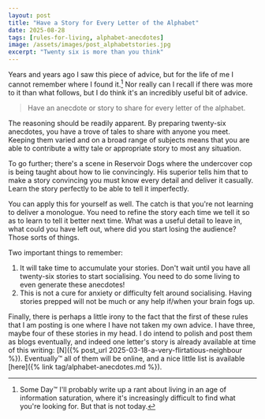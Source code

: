 ```yaml
---
layout: post
title: "Have a Story for Every Letter of the Alphabet"
date: 2025-08-28
tags: [rules-for-living, alphabet-anecdotes]
image: /assets/images/post_alphabetstories.jpg
excerpt: "Twenty six is more than you think"
---
```


Years and years ago I saw this piece of advice, but for the life of me I cannot remember where I found it.[^1] Nor really can I recall if there was more to it than what follows, but I do think it's an incredibly useful bit of advice.

> Have an anecdote or story to share for every letter of the alphabet.

The reasoning should be readily apparent. By preparing twenty-six anecdotes, you have a trove of tales to share with anyone you meet. Keeping them varied and on a broad range of subjects means that you are able to contribute a witty tale or appropriate story to most any situation.

To go further; there's a scene in Reservoir Dogs where the undercover cop is being taught about how to lie convincingly. His superior tells him that to make a story convincing you must know every detail and deliver it casually. Learn the story perfectly to be able to tell it imperfectly.

You can apply this for yourself as well. The catch is that you're not learning to deliver a monologue. You need to refine the story each time we tell it so as to learn to tell it better next time. What was a useful detail to leave in, what could you have left out, where did you start losing the audience? Those sorts of things.

Two important things to remember:
1. It will take time to accumulate your stories. Don't wait until you have all twenty-six stories to start socialising. You need to do some living to even generate these anecdotes!
2. This is not a cure for anxiety or difficulty felt around socialising. Having stories prepped will not be much or any help if/when your brain fogs up.

Finally, there is perhaps a little irony to the fact that the first of these rules that I am posting is one where I have not taken my own advice. I have three, maybe four of these stories in my head. I do intend to polish and post them as blogs eventually, and indeed one letter's story is already available at time of this writing: [N]({% post_url 2025-03-18-a-very-flirtatious-neighbour %}). Eventually™ all of them will be online, and a nice little list is available [here]({%  link tag/alphabet-anecdotes.md %}).

[^1]: Some Day™ I'll probably write up a rant about living in an age of information saturation, where it's increasingly difficult to find what you're looking for. But that is not today.
